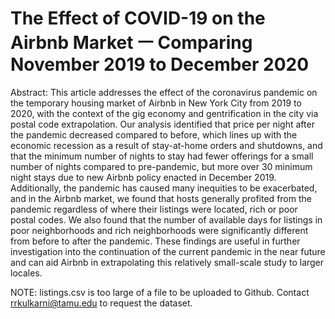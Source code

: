 # The Effect of COVID-19 on the Airbnb Market ㅡ Comparing November 2019 to December 2020

Abstract: 
This article addresses the effect of the coronavirus pandemic on the temporary housing market of 
Airbnb in New York City from 2019 to 2020, with the context of the gig economy and gentrification 
in the city via postal code extrapolation. Our analysis identified that price per night after the 
pandemic decreased compared to before, which lines up with the economic recession as a result of 
stay-at-home orders and shutdowns, and that the minimum number of nights to stay had fewer 
offerings for a small number of nights compared to pre-pandemic, but more over 30 minimum night 
stays due to new Airbnb policy enacted in December 2019. Additionally, the pandemic has caused 
many inequities to be exacerbated, and in the Airbnb market, we found that hosts generally profited 
from the pandemic regardless of where their listings were located, rich or poor postal codes. We also 
found that the number of available days for listings in poor neighborhoods and rich neighborhoods 
were significantly different from before to after the pandemic. These findings are useful in further 
investigation into the continuation of the current pandemic in the near future and can aid Airbnb in 
extrapolating this relatively small-scale study to larger locales.

NOTE: listings.csv is too large of a file to be uploaded to Github. Contact rrkulkarni@tamu.edu to request the dataset.
